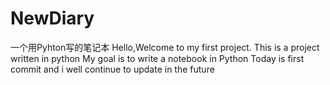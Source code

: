 # NewDiary
一个用Pyhton写的笔记本
Hello,Welcome to my first project.
This is a project written in python
My goal is to write a notebook in Python
Today is first commit and i well continue to update in the future
